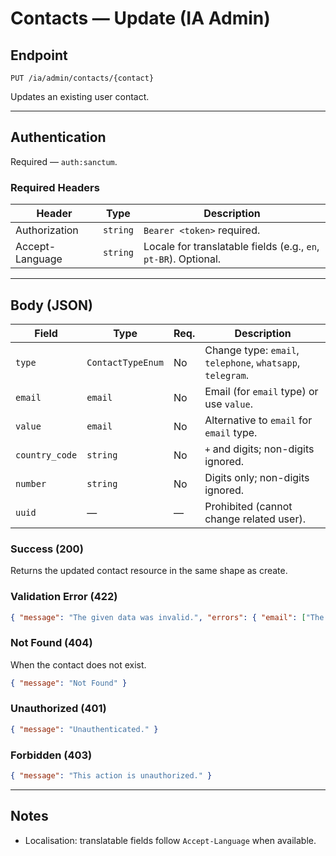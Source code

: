 # Contacts — Update (IA Admin)

## Endpoint

`PUT /ia/admin/contacts/{contact}`

Updates an existing user contact.

---

## Authentication

Required — `auth:sanctum`.

### Required Headers
| Header | Type | Description |
| ------ | ---- | ----------- |
| Authorization | `string` | `Bearer <token>` required. |
| Accept-Language | `string` | Locale for translatable fields (e.g., `en`, `pt-BR`). Optional. |

---

## Body (JSON)
| Field          | Type              | Req. | Description |
| -------------- | ----------------- | ---- | ----------- |
| `type`         | `ContactTypeEnum` | No   | Change type: `email`, `telephone`, `whatsapp`, `telegram`. |
| `email`        | `email`           | No   | Email (for `email` type) or use `value`. |
| `value`        | `email`           | No   | Alternative to `email` for `email` type. |
| `country_code` | `string`          | No   | `+` and digits; non-digits ignored. |
| `number`       | `string`          | No   | Digits only; non-digits ignored. |
| `uuid`         | —                 | —    | Prohibited (cannot change related user). |

### Success (200)
Returns the updated contact resource in the same shape as create.

### Validation Error (422)
```json
{ "message": "The given data was invalid.", "errors": { "email": ["The email must be a valid email address."], "uuid": ["The uuid field is prohibited."] } }
```

### Not Found (404)
When the contact does not exist.
```json
{ "message": "Not Found" }
```

### Unauthorized (401)
```json
{ "message": "Unauthenticated." }
```

### Forbidden (403)
```json
{ "message": "This action is unauthorized." }
```

---

## Notes
- Localisation: translatable fields follow `Accept-Language` when available.

